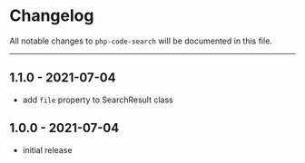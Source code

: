 # Changelog

All notable changes to `php-code-search` will be documented in this file.

---

## 1.1.0 - 2021-07-04

- add `file` property to SearchResult class

## 1.0.0 - 2021-07-04

- initial release

